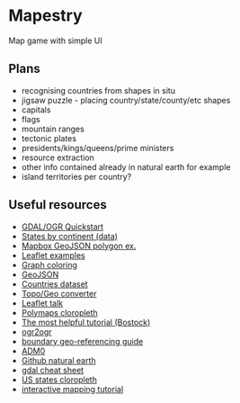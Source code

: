 # Mapestry

Map game with simple UI

## Plans

- recognising countries from shapes in situ
- jigsaw puzzle - placing country/state/county/etc shapes
- capitals
- flags
- mountain ranges
- tectonic plates
- presidents/kings/queens/prime ministers
- resource extraction
- other info contained already in natural earth for example
- island territories per country?

## Useful resources

- [GDAL/OGR Quickstart](http://live.osgeo.org/en/quickstart/gdal_quickstart.html)
- [States by continent (data)](https://en.wikipedia.org/wiki/List_of_sovereign_states_and_dependent_territories_by_continent_%28data_file%29)
- [Mapbox GeoJSON polygon ex.](https://www.mapbox.com/mapbox-gl-js/example/geojson-polygon/)
- [Leaflet examples](http://leafletjs.com/examples/geojson.html)
- [Graph coloring](http://bl.ocks.org/jasondavies/4188334)
- [GeoJSON](http://geojson.org/)
- [Countries dataset](https://github.com/datasets/geo-countries)
- [Topo/Geo converter](http://jeffpaine.github.io/geojson-topojson/)
- [Leaflet talk](https://speakerdeck.com/hallahan/leaflet-vector-tiles)
- [Polymaps cloropleth](http://polymaps.org/ex/statehood.html)
- [The most helpful tutorial (Bostock)](https://bost.ocks.org/mike/map/)
- [ogr2ogr](http://www.gdal.org/ogr2ogr.html)
- [boundary geo-referencing guide](http://gemecd.org/gemecd/RoughGuidetoBoundaryGeoreferencingforGEMECDDatabase_v1_1.pdf)
- [ADM0](http://sdi.vam.wfp.org/arcgis/rest/services/VAM_internal/AdministrativeUnits2012/MapServer/0)
- [Github natural earth](https://github.com/nvkelso/natural-earth-vector/tree/master/50m_physical)
- [gdal cheat sheet](https://github.com/dwtkns/gdal-cheat-sheet)
- [US states cloropleth](https://live2.zoomdata.com/zoomdata/visualization#53f22849e4b08f9d5f15360a-522655b0e4b00f4f3af30f12)
- [interactive mapping tutorial](http://www.coppelia.io/2016/01/interactive-mapping/)

